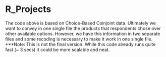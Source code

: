 # R_Projects
The code above is based on Choice-Based Coinjoint data. Ultimately we want to convey in one single file the products that respondents chose over other available options. However, we have this information in two separate files and some recoding is necessary to make it work in one single file.
***Note: This is not the final version. While this code already runs quite fast (~ 3 secs) it could be more scalable and neat.

